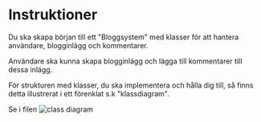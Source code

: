 # Instruktioner

Du ska skapa början till ett "Bloggsystem" med klasser för att hantera användare, blogginlägg och kommentarer.

Användare ska kunna skapa blogginlägg och lägga till kommentarer till dessa inlägg. 

För strukturen med klasser, du ska implementera och hålla dig till, så finns detta illustrerat i ett förenklat s.k "klassdiagram".

Se i filen ![class diagram](https://myoctocat.com/assets/images/base-octocat.svg)
